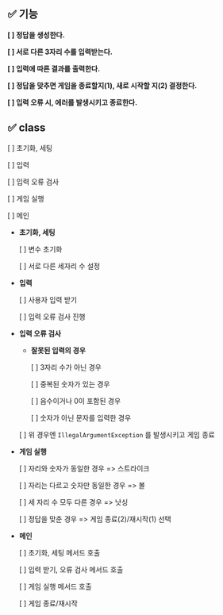 ## ✅ 기능
**[ ] 정답을 생성한다.**

**[ ] 서로 다른 3자리 수를 입력받는다.**

**[ ] 입력에 따른 결과를 출력한다.**

**[ ] 정답을 맞추면 게임을 종료할지(1), 새로 시작할 지(2) 결정한다.**

**[ ] 입력 오류 시, 에러를 발생시키고 종료한다.**

## ✅ class
[ ] 초기화, 세팅

[ ] 입력

[ ] 입력 오류 검사

[ ] 게임 실행

[ ] 메인

- **초기화, 세팅**

  [ ] 변수 초기화

  [ ] 서로 다른 세자리 수 설정


- **입력**

  [ ] 사용자 입력 받기

  [ ] 입력 오류 검사 진행


- **입력 오류 검사**
  - **잘못된 입력의 경우**

    [ ] 3자리 수가 아닌 경우

    [ ] 중복된 숫자가 있는 경우

    [ ] 음수이거나 0이 포함된 경우

    [ ] 숫자가 아닌 문자를 입력한 경우

  [ ] 위 경우엔 `IllegalArgumentException` 를 발생시키고 게임 종료


- **게임 실행**

  [ ] 자리와 숫자가 동일한 경우 => 스트라이크

  [ ] 자리는 다르고 숫자만 동일한 경우 => 볼

  [ ] 세 자리 수 모두 다른 경우 => 낫싱

  [ ] 정답을 맞춘 경우 => 게임 종료(2)/재시작(1) 선택 


- **메인**

  [ ] 초기화, 세팅 메서드 호출

  [ ] 입력 받기, 오류 검사 메서드 호출

  [ ] 게임 실행 메서드 호출

  [ ] 게임 종료/재시작 